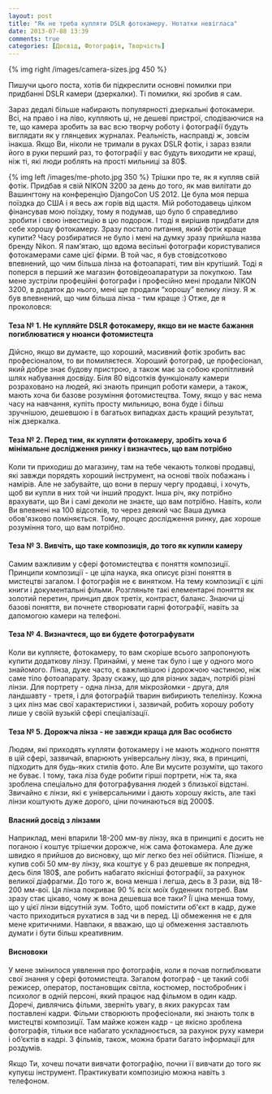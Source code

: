 ```yaml
---
layout: post
title: "Як не треба купляти DSLR фотокамеру. Нотатки невігласа"
date: 2013-07-08 13:39
comments: true
categories: [Досвід, Фотографія, Творчість] 
---
```


{% img right /images/camera-sizes.jpg 450  %}

Пишучи цього поста, хотів би підкреслити основні помилки при придбанні DSLR камери (дзеркалки). Ті помилки, які зробив я сам.

Зараз дедалі більше набирають популярності дзеркальні фотокамери. Всі, на право і на ліво, купляють ці, не дешеві пристрої, сподіваючися на те, що камера зробить за вас всю творчу роботу і фотографії будуть виглядати як у глянцевих журналах. Реальність, насправді ж, зовсім інакша. Якщо Ви, ніколи не тримали в руках DSLR фотік, і зараз взяли його в руки перший раз, то фотографії у вас будуть виходити не кращі, ніж ті, які люди роблять на прості мильниці за 80$.
<!-- more -->
{% img left /images/me-photo.jpg 350  %} 
Трішки про те, як я купляв свій фотік. Придбав я свій NIKON 3200 за день до того, як мав вилітати до Вашингтону на конференцію DjangoCon US 2012.  Це була моя перша поїздка до США і я весь аж горів від щастя. Мій роботодавець цілком фінансував мою поїздку, тому я подумав, що було б справедливо зробити і свою інвестицію в цю подорож. І тоді я вирішив придбати для себе хорошу фотокамеру. Зразу постало питання, який фотік краще купити? Часу розбиратися не було і мені на думку зразу прийшла назва бренду Nikon. Я пам'ятаю, що вдома весільні фотографи користувалися фотокамерами саме цієї фірми.  В той час, я був стовідсотково впевнений, що чим більша лінза на фотоапараті, тим він крутіший. Тоді я поперся в перший же магазин фотовідеоапаратури за покупкою. Там мене зустріли профеційні фотографи і професійно мені продали NIKON 3200, в додаток до нього, мені ще продали “хорошу” велику лінзу. Я ж був впевнений, що чим більша лінза - тим краще :) Отже, де я проколовся:

#### Теза № 1. Не купляйте DSLR фотокамеру, якщо ви не маєте бажання погиблюватися у нюанси фотомистецта ####

Дійсно, якщо ви думаєте, що хороший, масивний фотік зробить вас професіоналом, то ви помиляєтеся. Хороший фотограф, це професіонал, який добре знає будову пристрою, а також має за собою кропітливий шлях набування досвіду. Біля 80 відсотків функціоналу камери розраховано на людей, які знають принцип роботи камери, а також, мають хоча би базове розуміння фотомистецтва. Тому, якщо у вас нема часу на навчання, купіть просту мильницю, вона буде і більш зручнішою, дешевшою і в багатьох випадках дасть кращий результат, ніж дзеркалка. 

#### Теза  № 2. Перед тим, як купляти фотокамеру, зробіть хоча б мінімальне дослідження ринку і визначтесь, що вам потрібно #### 

Коли ти приходиш до магазину, там на тебе чекають толкові продавці, які завжди порядять хороший інструмент, на основі твоїх побажань і намірів.  Але не забувайте, що вони в першу чергу продавці, і хочуть, щоб ви купли в них той чи інший продукт. Інша річ, яку потрібно врахувати, що Ви і самі деколи не знаєте, що вам потрібно. Навіть, коли Ви впевнені на 100 відсотків, то через деякий час Ваша думка обов'язково поміняється. Тому, процес дослідження ринку, дає хороше розуміння того, що вам потрібно. 


#### Теза № 3. Вивчіть, що таке композиція, до того як купили камеру ####

Самим важливим у сфері фотомистецтва є поняття композиції. Принципи композиції - це  ціла наука, яка описує різні поняття в мистецтві загалом.  І фотографія не є винятком. На тему композиції є цілі книги і документальні фільми. Розгляньте такі елементарні поняття як золотий перетин, принцип двох третіх, контраст, баланс. Знаючи ці базові поняття, ви почнете створювати гарні фотографії, навіть за дапомогою камери на телефоні. 

#### Теза № 4. Визначтеся, що ви будете фотографувати ####

Коли ви купляєте, фотокамеру, то вам скоріше всього запропонують купити додаткову лінзу. Принаймі, у мене так було і ще у одного мого знайомого. Лінза, дуже часто, є важливішою і дорожчою частиною, ніж саме тіло фотоапарату. Зразу скажу, що для  різних задач, потрібі різні лінзи. Для портрету - одна лінза, для мікрозйомки - друга, для ландшавту - третя, і для фотографій тварин вибириють телелінзу. Кожна з цих лінз має свої характеристики і, зазвичай, робить хорошу роботу лише у своїй вузькій сфері спеціалізації.  

#### Теза № 5.  Дорожча лінза - не завжди краща для Вас особисто #### 

Людям, які приходять купляти фотокамеру і не мають жодного поняття в цій сфері, зазвичай, впарюють універсальну лінзу, яка, в принципі, підходить для будь-яких стилів фото. Але Ви мусите розуміти, що такого не буває. І тому, така ліза буде робити гірші портрети, ніж та, яка зроблена спеціально для фотографування людей з близької відстані. Звичайно є лінзи, які є універсальними і дають хорошу якість, але такі лінзи коштують дуже дорого, ціни починаються від 2000$.

#### Власний досвід з лінзами ####

Наприклад, мені впарили 18-200 мм-ву лінзу, яка в принципі є досить не поганою і коштує трішечки дорожче, ніж сама фотокамера. Але дуже швидко я прийшов до висновку, що міг легко без неї обійтися. Пізніше, я купив собі 50 мм-ву лінзу, яка коштує у 6 раз дешевше як попредня, десь біля 180$, але робить набагато якісніші фотографії, за рахунок великої діафрагми. До того ж, вона менша і легша, десь в 3 рази, від 18-200 мм-вої. Ця лінза покриває 90 % всіх моїх буденних потреб.  Вам зразу стає цікаво, чому ж вона дешевша все таки? Її ціна менша тому, що у цієї лінзи відсутній зум. Тобто, щоб помістити об'єкт в кадр, дуже часто приходиться рухатися в зад чи в перед. Ці обмеження не є для мене критичними. Навпаки, я вважаю, що ці обмеження заставлють думати і бути більш креативним.


#### Висновоки ####

У мене змінилося уявлення про фотографів, коли я почав поглиблювати свої знання у сфері фотомистецта. Загалом фотограф - це такий собі режисер, оператор, постановщик світла, костюмер, постобробник  і психолог в одній персоні, який працює над фільмом в один кадр. 
Доречі, дивлячись фільми, зверніть увагу, в яких ракурсах там поставлені кадри. Фільми створюють професіонали, які знають толк в мистецтві композиції. Там майже кожен кадр - це якісно зроблена фотографія, тільки все набагато ускладнюється, за рахунок руху камери і об’єктів в кадрі. З фільмів, також, можна брати багато інформації для роздумів. 

Якщо Ти, хочеш почати вивчати фотографію, почни її вивчати до того як купуєш інструмент. Практикувати композицію можна навіть з телефоном. 



